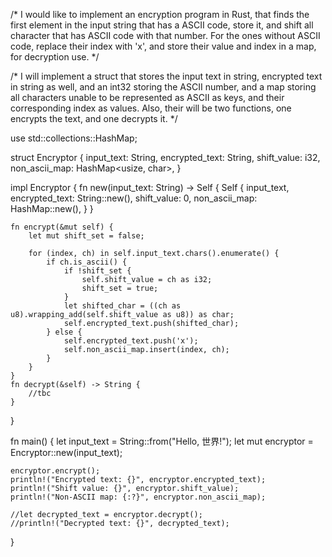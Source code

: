 /* I would like to implement an encryption program in Rust, that finds the first element in the input string that has a ASCII code, store it, and shift all character that has ASCII code with that number. For the ones without ASCII code, replace their index with 'x', and store their value and index in a map, for decryption use. */

/* I will implement a struct that stores the input text in string, encrypted text in string as well, and an int32 storing the ASCII number, and a map storing all characters unable to be represented as ASCII as keys, and their corresponding index as values.
Also, their will be two functions, one encrypts the text, and one decrypts it. */


use std::collections::HashMap;

struct Encryptor {
    input_text: String,
    encrypted_text: String,
    shift_value: i32,
    non_ascii_map: HashMap<usize, char>,
}

impl Encryptor {
    fn new(input_text: String) -> Self {
        Self {
            input_text,
            encrypted_text: String::new(),
            shift_value: 0,
            non_ascii_map: HashMap::new(),
        }
    }

    fn encrypt(&mut self) {
        let mut shift_set = false;

        for (index, ch) in self.input_text.chars().enumerate() {
            if ch.is_ascii() {
                if !shift_set {
                    self.shift_value = ch as i32;
                    shift_set = true;
                }
                let shifted_char = ((ch as u8).wrapping_add(self.shift_value as u8)) as char;
                self.encrypted_text.push(shifted_char);
            } else {
                self.encrypted_text.push('x');
                self.non_ascii_map.insert(index, ch);
            }
        }
    }
    fn decrypt(&self) -> String {
        //tbc
    }
}

fn main() {
    let input_text = String::from("Hello, 世界!"); 
    let mut encryptor = Encryptor::new(input_text);

    encryptor.encrypt();
    println!("Encrypted text: {}", encryptor.encrypted_text);
    println!("Shift value: {}", encryptor.shift_value);
    println!("Non-ASCII map: {:?}", encryptor.non_ascii_map);

    //let decrypted_text = encryptor.decrypt();
    //println!("Decrypted text: {}", decrypted_text);
}
